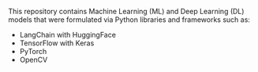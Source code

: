 This repository contains Machine Learning (ML) and Deep Learning (DL) models that were formulated via Python libraries and frameworks such as:
- LangChain with HuggingFace
- TensorFlow with Keras
- PyTorch
- OpenCV
